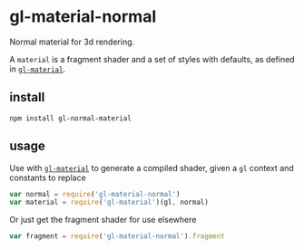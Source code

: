 # gl-material-normal

Normal material for 3d rendering.

A `material` is a fragment shader and a set of styles with defaults, as defined in [`gl-material`](https://github.com/freeman-lab/gl-material).

## install

```
npm install gl-normal-material
```

## usage

Use with [`gl-material`](https://github.com/freeman-lab/gl-material) to generate a compiled shader, given a `gl` context and constants to replace

```javascript
var normal = require('gl-material-normal')
var material = require('gl-material')(gl, normal)
```

Or just get the fragment shader for use elsewhere

```javascript
var fragment = require('gl-material-normal').fragment
```
